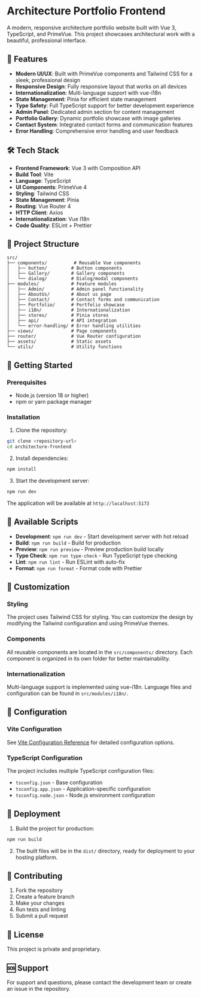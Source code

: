 # Architecture Portfolio Frontend

A modern, responsive architecture portfolio website built with Vue 3, TypeScript, and PrimeVue. This project showcases architectural work with a beautiful, professional interface.

## 🚀 Features

- **Modern UI/UX**: Built with PrimeVue components and Tailwind CSS for a sleek, professional design
- **Responsive Design**: Fully responsive layout that works on all devices
- **Internationalization**: Multi-language support with vue-i18n
- **State Management**: Pinia for efficient state management
- **Type Safety**: Full TypeScript support for better development experience
- **Admin Panel**: Dedicated admin section for content management
- **Portfolio Gallery**: Dynamic portfolio showcase with image galleries
- **Contact System**: Integrated contact forms and communication features
- **Error Handling**: Comprehensive error handling and user feedback

## 🛠️ Tech Stack

- **Frontend Framework**: Vue 3 with Composition API
- **Build Tool**: Vite
- **Language**: TypeScript
- **UI Components**: PrimeVue 4
- **Styling**: Tailwind CSS
- **State Management**: Pinia
- **Routing**: Vue Router 4
- **HTTP Client**: Axios
- **Internationalization**: Vue I18n
- **Code Quality**: ESLint + Prettier

## 📁 Project Structure

```
src/
├── components/          # Reusable Vue components
│   ├── button/         # Button components
│   ├── Gallery/        # Gallery components
│   └── dialog/         # Dialog/modal components
├── modules/            # Feature modules
│   ├── Admin/          # Admin panel functionality
│   ├── AboutUs/        # About us page
│   ├── Contact/        # Contact forms and communication
│   ├── Portfolio/      # Portfolio showcase
│   ├── i18n/           # Internationalization
│   ├── stores/         # Pinia stores
│   ├── api/            # API integration
│   └── error-handling/ # Error handling utilities
├── views/              # Page components
├── router/             # Vue Router configuration
├── assets/             # Static assets
└── utils/              # Utility functions
```

## 🚀 Getting Started

### Prerequisites

- Node.js (version 18 or higher)
- npm or yarn package manager

### Installation

1. Clone the repository:

```bash
git clone <repository-url>
cd architecture-frontend
```

2. Install dependencies:

```bash
npm install
```

3. Start the development server:

```bash
npm run dev
```

The application will be available at `http://localhost:5173`

## 📜 Available Scripts

- **Development**: `npm run dev` - Start development server with hot reload
- **Build**: `npm run build` - Build for production
- **Preview**: `npm run preview` - Preview production build locally
- **Type Check**: `npm run type-check` - Run TypeScript type checking
- **Lint**: `npm run lint` - Run ESLint with auto-fix
- **Format**: `npm run format` - Format code with Prettier

## 🎨 Customization

### Styling

The project uses Tailwind CSS for styling. You can customize the design by modifying the Tailwind configuration and using PrimeVue themes.

### Components

All reusable components are located in the `src/components/` directory. Each component is organized in its own folder for better maintainability.

### Internationalization

Multi-language support is implemented using vue-i18n. Language files and configuration can be found in `src/modules/i18n/`.

## 🔧 Configuration

### Vite Configuration

See [Vite Configuration Reference](https://vite.dev/config/) for detailed configuration options.

### TypeScript Configuration

The project includes multiple TypeScript configuration files:

- `tsconfig.json` - Base configuration
- `tsconfig.app.json` - Application-specific configuration
- `tsconfig.node.json` - Node.js environment configuration

## 🚀 Deployment

1. Build the project for production:

```bash
npm run build
```

2. The built files will be in the `dist/` directory, ready for deployment to your hosting platform.

## 🤝 Contributing

1. Fork the repository
2. Create a feature branch
3. Make your changes
4. Run tests and linting
5. Submit a pull request

## 📝 License

This project is private and proprietary.

## 🆘 Support

For support and questions, please contact the development team or create an issue in the repository.
